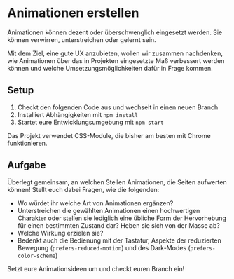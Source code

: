 # Animationen erstellen

Animationen können dezent oder überschwenglich eingesetzt werden. Sie können verwirren, unterstreichen oder gelernt sein.

Mit dem Ziel, eine gute UX anzubieten, wollen wir zusammen nachdenken, wie Animationen über das in Projekten eingesetzte Maß verbessert werden können und welche Umsetzungsmöglichkeiten dafür in Frage kommen.

## Setup

1. Checkt den folgenden Code aus und wechselt in einen neuen Branch
2. Installiert Abhängigkeiten mit `npm install`
3. Startet eure Entwicklungsumgebung mit `npm start`

Das Projekt verwendet CSS-Module, die bisher am besten mit Chrome funktionieren.

## Aufgabe

Überlegt gemeinsam, an welchen Stellen Animationen, die Seiten aufwerten können! Stellt euch dabei Fragen, wie die folgenden:

- Wo würdet ihr welche Art von Animationen ergänzen?
- Unterstreichen die gewählten Animationen einen hochwertigen Charakter oder stellen sie lediglich eine übliche Form der Hervorhebung für einen bestimmten Zustand dar? Heben sie sich von der Masse ab?
- Welche Wirkung erzielen sie?
- Bedenkt auch die Bedienung mit der Tastatur, Aspekte der reduzierten Bewegung (`prefers-reduced-motion`) und des Dark-Modes (`prefers-color-scheme`)

Setzt eure Animationsideen um und checkt euren Branch ein!
